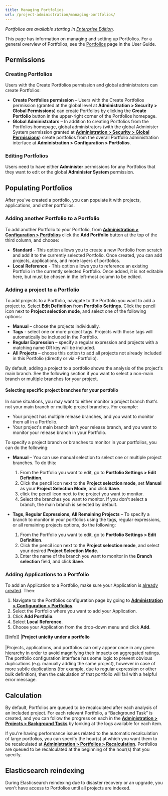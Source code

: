 ```yaml
---
title: Managing Portfolios
url: /project-administration/managing-portfolios/
---
```


*Portfolios are available starting in [Enterprise Edition](https://redirect.sonarsource.com/editions/enterprise.html).*

This page has information on managing and setting up Portfolios. For a general overview of Portfolios, see the [Portfolios](/user-guide/portfolios/) page in the User Guide.

## Permissions

### Creating Portfolios
Users with the Create Portfolios permission and global administrators can create Portfolios:

* **Create Portfolios permission** – Users with the Create Portfolios permission (granted at the global level at **Administration > Security > Global Permissions**) can create Portfolios by clicking the **Create Portfolio** button in the upper-right corner of the Portfolios homepage.
* **Global Administrators** – In addition to creating Portfolios from the Portfolios homepage, global administrators (with the global Administer System permission granted at [**Administration > Security > Global Permissions**](/#sonarqube-admin#/admin/permissions)) create portfolios from the overall Portfolio administration interface at **Administration > Configuration > Portfolios**.

### Editing Portfolios
Users need to have either **Administer** permissions for any Portfolios that they want to edit or the global **Administer System** permission.

## Populating Portfolios
After you've created a portfolio, you can populate it with projects, applications, and other portfolios.

### Adding another Portfolio to a Portfolio
To add another Portfolio to your Portfolio, from **[Administration > Configuration > Portfolios](/#sonarqube-admin#/admin/extension/governance/views_console)** click the **Add Portfolio** button at the top of the third column, and choose:

* **Standard** - This option allows you to create a new Portfolio from scratch and add it to the currently selected Portfolio. Once created, you can add projects, applications, and more layers of portfolios.
* **Local Reference** - This option allows you to reference an existing Portfolio in the currently selected Portfolio. Once added, it is not editable here, but must be chosen in the left-most column to be edited.

### Adding a project to a Portfolio
To add projects to a Portfolio, navigate to the Portfolio you want to add a project to. Select **Edit Definition** from **Portfolio Settings**. Click the pencil icon next to **Project selection mode**, and select one of the following options:

* **Manual** – choose the projects individually.
* **Tags** - select one or more project tags. Projects with those tags will automatically be included in the Portfolio.
* **Regular Expression** – specify a regular expression and projects with a matching name OR key will be included.
* **All Projects** – choose this option to add all projects not already included in this Portfolio (directly or via  -Portfolio).

By default, adding a project to a portfolio shows the analysis of the project's main branch. See the following section if you want to select a non-main branch or multiple branches for your project.

#### **Selecting specific project branches for your portfolio**
In some situations, you may want to either monitor a project branch that's not your main branch or multiple project branches. For example:

* Your project has multiple release branches, and you want to monitor them all in a Portfolio.
* Your project's main branch isn't your release branch, and you want to monitor your release branch in your Portfolio.

To specify a project branch or branches to monitor in your portfolios, you can do the following:

* **Manual** – You can use manual selection to select one or multiple project branches. To do this: 
   1. From the Portfolio you want to edit, go to **Portfolio Settings > Edit Definition**.
   2. Click the pencil icon next to the **Project selection mode**, set **Manual** as your **Project Selection Mode**, and click **Save**.
   3. click the pencil icon next to the project you want to monitor. 
   4. Select the branches you want to monitor. If you don't select a branch, the main branch is selected by default.
   
* **Tags, Regular Expressions, All Remaining Projects** – To specify a branch to monitor in your portfolios using the tags, regular expressions, or all remaining projects options, do the following:
   1. From the Portfolio you want to edit, go to **Portfolio Settings > Edit Definition**. 
   2. Click the pencil icon next to the **Project selection mode**, and select your desired **Project Selection Mode**.
   3. Enter the name of the branch you want to monitor in the **Branch selection** field, and click **Save**.

### Adding Applications to a Portfolio
To add an Application to a Portfolio, make sure your Application is [already created](/user-guide/applications/). Then:

1. Navigate to the Portfolios configuration page by going to **[Administration > Configuration > Portfolios](/#sonarqube-admint#/admin/extension/governance/views_console/)**.
2. Select the Portfolio where you want to add your Application.
3. Click **Add Portfolio**.
4. Select **Local Reference**.
5. Choose your Application from the drop-down menu and click **Add**.

[[info]]
|**Project unicity under a portfolio**<br/><br/>
|Projects, applications, and portfolios can only appear once in any given hierarchy in order to avoid magnifying their impacts on aggregated ratings. The portfolio configuration interface has some logic to prevent obvious duplications (e.g. manually adding the same project), however in case of more subtle duplications (for example, due to regular expression or other bulk definition), then the calculation of that portfolio will fail with a helpful error message.

## Calculation
By default, Portfolios are queued to be recalculated after each analysis of an included project. For each relevant Portfolio, a “Background Task” is created, and you can follow the progress on each in the **[Administration > Projects > Background Tasks](/#sonarqube-admin#/admin/background_tasks)** by looking at the logs available for each item.

If you're having performance issues related to the automatic recalculation of large portfolios, you can specify the hour(s) at which you want them to be recalculated at **[Administration > Portfolios > Recalculation](/#sonarqube-admin#/admin/settings?category=portfolios)**. Portfolios are queued to be recalculated at the beginning of the hour(s) that you specify.

## Elasticsearch reindexing
During Elasticsearch reindexing due to disaster recovery or an upgrade, you won't have access to Portfolios until all projects are indexed.
